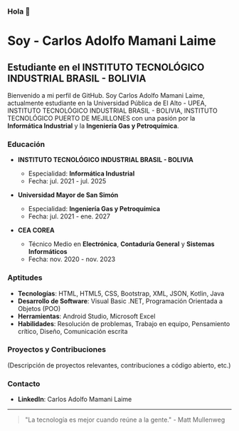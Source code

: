 ### Hola 👋
# Soy - Carlos Adolfo Mamani Laime

## Estudiante en el INSTITUTO TECNOLÓGICO INDUSTRIAL BRASIL - BOLIVIA

Bienvenido a mi perfil de GitHub. Soy Carlos Adolfo Mamani Laime, actualmente estudiante en la Universidad Pública de El Alto - UPEA, INSTITUTO TECNOLÓGICO INDUSTRIAL BRASIL - BOLIVIA, INSTITUTO TECNOLÓGICO PUERTO DE MEJILLONES con una pasión por la **Informática Industrial** y la **Ingeniería Gas y Petroquímica**.

### Educación

- **INSTITUTO TECNOLÓGICO INDUSTRIAL BRASIL - BOLIVIA**
  - Especialidad: **Informática Industrial**
  - Fecha: jul. 2021 - jul. 2025

- **Universidad Mayor de San Simón**
  - Especialidad: **Ingeniería Gas y Petroquímica**
  - Fecha: jul. 2021 - ene. 2027

- **CEA COREA**
  - Técnico Medio en **Electrónica**, **Contaduría General** y **Sistemas Informáticos**
  - Fecha: nov. 2020 - nov. 2023

### Aptitudes

- **Tecnologías**: HTML, HTML5, CSS, Bootstrap, XML, JSON, Kotlin, Java
- **Desarrollo de Software**: Visual Basic .NET, Programación Orientada a Objetos (POO)
- **Herramientas**: Android Studio, Microsoft Excel
- **Habilidades**: Resolución de problemas, Trabajo en equipo, Pensamiento crítico, Diseño, Comunicación escrita

### Proyectos y Contribuciones

(Descripción de proyectos relevantes, contribuciones a código abierto, etc.)

### Contacto

- **LinkedIn**: Carlos Adolfo Mamani Laime
<!--- **Correo Electrónico**: email@example.com-->

---

> "La tecnología es mejor cuando reúne a la gente." - Matt Mullenweg


<!--
**Zosei/Zosei** is a ✨ _special_ ✨ repository because its `README.md` (this file) appears on your GitHub profile.

Here are some ideas to get you started:

- 🔭 I’m currently working on ...
- 🌱 I’m currently learning ...
- 👯 I’m looking to collaborate on ...
- 🤔 I’m looking for help with ...
- 💬 Ask me about ...
- 📫 How to reach me: ...
- 😄 Pronouns: ...
- ⚡ Fun fact: ...
-->
